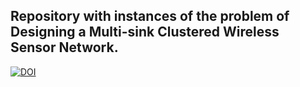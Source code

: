 Repository with instances of the problem of Designing a Multi-sink Clustered Wireless Sensor Network.
---
[![DOI](https://zenodo.org/badge/DOI/10.5281/zenodo.11221561.svg)](https://doi.org/10.5281/zenodo.11221561)